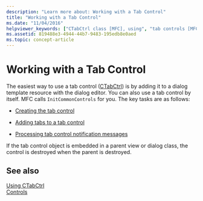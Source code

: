 ```yaml
---
description: "Learn more about: Working with a Tab Control"
title: "Working with a Tab Control"
ms.date: "11/04/2016"
helpviewer_keywords: ["CTabCtrl class [MFC], using", "tab controls [MFC], working with", "tab controls [MFC], using"]
ms.assetid: 819488e3-4944-44b7-9483-195edb8e0aed
ms.topic: concept-article
---
```

# Working with a Tab Control

The easiest way to use a tab control ([CTabCtrl](../mfc/reference/ctabctrl-class.md)) is by adding it to a dialog template resource with the dialog editor. You can also use a tab control by itself. MFC calls `InitCommonControls` for you. The key tasks are as follows:

- [Creating the tab control](../mfc/creating-the-tab-control.md)

- [Adding tabs to a tab control](../mfc/adding-tabs-to-a-tab-control.md)

- [Processing tab control notification messages](../mfc/processing-tab-control-notification-messages.md)

If the tab control object is embedded in a parent view or dialog class, the control is destroyed when the parent is destroyed.

## See also

[Using CTabCtrl](../mfc/using-ctabctrl.md)<br/>
[Controls](../mfc/controls-mfc.md)
